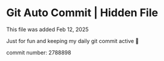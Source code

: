 # Git Auto Commit | Hidden File

This file was added Feb 12, 2025

Just for fun and keeping my daily git commit active 🤪

commit number: 2788898
